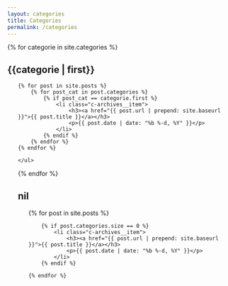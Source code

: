 ```yaml
---
layout: categories
title: Categories
permalink: /categories
---
```

<!--categories-->
<section class="c-archives">
{% for categorie in site.categories %}
	<h2 class="c-archives__year" id="{{categorie | first}}-ref">{{categorie | first}}</h2>
	<ul class="c-archives__list">
	
	{% for post in site.posts %}
		{% for post_cat in post.categories %}
			{% if post_cat == categorie.first %}
				<li class="c-archives__item">
					<h3><a href="{{ post.url | prepend: site.baseurl }}">{{ post.title }}</a></h3>
					<p>{{ post.date | date: "%b %-d, %Y" }}</p>
				</li>
			{% endif %}
		{% endfor %}
	{% endfor %}
	
	</ul>
{% endfor %}


<!--nil categorie-->
<h2 class="c-archives__year" id="{{categorie | first}}-ref">nil</h2>
<ul class="c-archives__list">
	{% for post in site.posts %}
	
		{% if post.categories.size == 0 %}
			<li class="c-archives__item">
				<h3><a href="{{ post.url | prepend: site.baseurl }}">{{ post.title }}</a></h3>
				<p>{{ post.date | date: "%b %-d, %Y" }}</p>
			</li>
		{% endif %}
		
	{% endfor %}
</ul>

</section>
